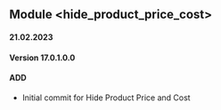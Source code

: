 ## Module <hide_product_price_cost>

#### 21.02.2023
#### Version 17.0.1.0.0
#### ADD

- Initial commit for Hide Product Price and Cost
